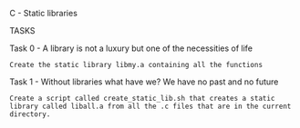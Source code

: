 C - Static libraries

TASKS

Task 0 - A library is not a luxury but one of the necessities of life

	Create the static library libmy.a containing all the functions 

Task 1 - Without libraries what have we? We have no past and no future

	Create a script called create_static_lib.sh that creates a static library called liball.a from all the .c files that are in the current directory.
